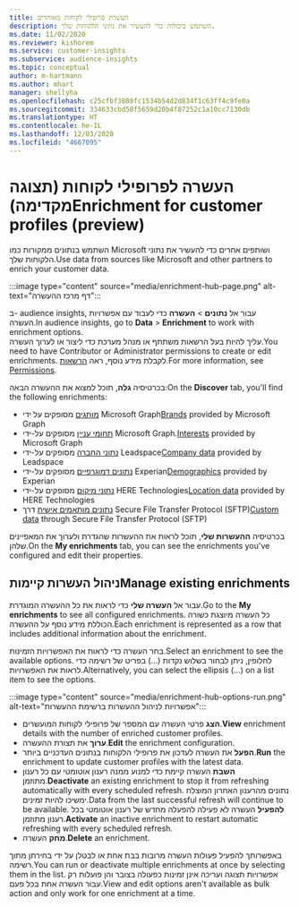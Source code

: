 ```yaml
---
title: העשרת פרופילי לקוחות מאוחדים
description: השתמש ביכולות כדי להעשיר את נתוני הלקוחות שלך.
ms.date: 11/02/2020
ms.reviewer: kishorem
ms.service: customer-insights
ms.subservice: audience-insights
ms.topic: conceptual
author: m-hartmann
ms.author: mhart
manager: shellyha
ms.openlocfilehash: c25cfbf3808fc1534b54d2d834f1c63ff4c9fe0a
ms.sourcegitcommit: 334633cbd58f5659d20b4f87252c1a10cc7130db
ms.translationtype: HT
ms.contentlocale: he-IL
ms.lasthandoff: 12/03/2020
ms.locfileid: "4667095"
---
```

# <a name="enrichment-for-customer-profiles-preview"></a><span data-ttu-id="adf55-103">העשרה לפרופילי לקוחות (תצוגה מקדימה)</span><span class="sxs-lookup"><span data-stu-id="adf55-103">Enrichment for customer profiles (preview)</span></span>

<span data-ttu-id="adf55-104">השתמש בנתונים ממקורות כמו Microsoft ושותפים אחרים כדי להעשיר את נתוני הלקוחות שלך.</span><span class="sxs-lookup"><span data-stu-id="adf55-104">Use data from sources like Microsoft and other partners to enrich your customer data.</span></span>

:::image type="content" source="media/enrichment-hub-page.png" alt-text="דף מרכז ההעשרה":::

<span data-ttu-id="adf55-106">ב- audience insights, עבור אל **נתונים** > **העשרה** כדי לעבוד עם אפשרויות העשרה.</span><span class="sxs-lookup"><span data-stu-id="adf55-106">In audience insights, go to **Data** > **Enrichment** to work with enrichment options.</span></span>    
<span data-ttu-id="adf55-107">עליך להיות בעל הרשאות משתתף או מנהל מערכת כדי ליצור או לערוך העשרה.</span><span class="sxs-lookup"><span data-stu-id="adf55-107">You need to have Contributor or Administrator permissions to create or edit enrichments.</span></span> <span data-ttu-id="adf55-108">לקבלת מידע נוסף, ראה [הרשאות](permissions.md).</span><span class="sxs-lookup"><span data-stu-id="adf55-108">For more information, see [Permissions](permissions.md).</span></span>

<span data-ttu-id="adf55-109">בכרטיסיה **גלה**, תוכל למצוא את ההעשרה הבאה:</span><span class="sxs-lookup"><span data-stu-id="adf55-109">On the **Discover** tab, you'll find the following enrichments:</span></span>

- <span data-ttu-id="adf55-110">[מותגים](enrichment-microsoft-graph.md) מסופקים על ידי Microsoft Graph</span><span class="sxs-lookup"><span data-stu-id="adf55-110">[Brands](enrichment-microsoft-graph.md) provided by Microsoft Graph</span></span>
- <span data-ttu-id="adf55-111">[תחומי עניין](enrichment-microsoft-graph.md) מסופקים על-ידי Microsoft Graph.</span><span class="sxs-lookup"><span data-stu-id="adf55-111">[Interests](enrichment-microsoft-graph.md) provided by Microsoft Graph</span></span>
- <span data-ttu-id="adf55-112">[נתוני החברה](enrichment-leadspace.md) מסופקים על-ידי Leadspace</span><span class="sxs-lookup"><span data-stu-id="adf55-112">[Company data](enrichment-leadspace.md) provided by Leadspace</span></span>
- <span data-ttu-id="adf55-113">[נתונים דמוגרפיים](enrichment-experian.md) מסופקים על-ידי Experian</span><span class="sxs-lookup"><span data-stu-id="adf55-113">[Demographics](enrichment-experian.md) provided by Experian</span></span>
- <span data-ttu-id="adf55-114">[נתוני מיקום](enrichment-here.md) מסופקים על-ידי HERE Technologies</span><span class="sxs-lookup"><span data-stu-id="adf55-114">[Location data](enrichment-here.md) provided by HERE Technologies</span></span>
- <span data-ttu-id="adf55-115">[נתונים מותאמים אישית](enrichment-SFTP-custom-import.md) דרך Secure File Transfer Protocol‏ (SFTP)</span><span class="sxs-lookup"><span data-stu-id="adf55-115">[Custom data](enrichment-SFTP-custom-import.md) through Secure File Transfer Protocol (SFTP)</span></span>

<span data-ttu-id="adf55-116">בכרטיסיה **ההעשרות שלי**, תוכל לראות את ההעשרות שהגדרת ולערוך את המאפיינים שלהן.</span><span class="sxs-lookup"><span data-stu-id="adf55-116">On the **My enrichments** tab, you can see the enrichments you've configured and edit their properties.</span></span>

## <a name="manage-existing-enrichments"></a><span data-ttu-id="adf55-117">ניהול העשרות קיימות</span><span class="sxs-lookup"><span data-stu-id="adf55-117">Manage existing enrichments</span></span>

<span data-ttu-id="adf55-118">עבור אל **העשרה שלי** כדי לראות את כל ההעשרה המוגדרת.</span><span class="sxs-lookup"><span data-stu-id="adf55-118">Go to the **My enrichments** to see all configured enrichments.</span></span> <span data-ttu-id="adf55-119">כל העשרה מיוצגת כשורה הכוללת מידע נוסף על ההעשרה.</span><span class="sxs-lookup"><span data-stu-id="adf55-119">Each enrichment is represented as a row that includes additional information about the enrichment.</span></span>

<span data-ttu-id="adf55-120">בחר העשרה כדי לראות את האפשרויות הזמינות.</span><span class="sxs-lookup"><span data-stu-id="adf55-120">Select an enrichment to see the available options.</span></span> <span data-ttu-id="adf55-121">לחלופין, ניתן לבחור בשלוש נקדות (...) בפריט של רשימה כדי לראות את האפשרויות.</span><span class="sxs-lookup"><span data-stu-id="adf55-121">Alternatively, you can select the ellipsis (...) on a list item to see the options.</span></span>

:::image type="content" source="media/enrichment-hub-options-run.png" alt-text="אפשרויות לניהול ההעשרות ברשימת ההעשרות":::

- <span data-ttu-id="adf55-123">**הצג** פרטי העשרה עם המספר של פרופילי לקוחות המועשרים.</span><span class="sxs-lookup"><span data-stu-id="adf55-123">**View** enrichment details with the number of enriched customer profiles.</span></span>
- <span data-ttu-id="adf55-124">**ערוך** את תצורת ההעשרה.</span><span class="sxs-lookup"><span data-stu-id="adf55-124">**Edit** the enrichment configuration.</span></span>
- <span data-ttu-id="adf55-125">**הפעל** את העשרה לעדכון את פרופילי הלקוחות בנתונים העדכניים ביותר.</span><span class="sxs-lookup"><span data-stu-id="adf55-125">**Run** the enrichment to update customer profiles with the latest data.</span></span>
- <span data-ttu-id="adf55-126">**השבת** העשרה קיימת כדי למנוע ממנה רענון אוטומטי עם כל רענון מתוזמן.</span><span class="sxs-lookup"><span data-stu-id="adf55-126">**Deactivate** an existing enrichment to stop it from refreshing automatically with every scheduled refresh.</span></span> <span data-ttu-id="adf55-127">נתונים מהרענון האחרון המוצלח ימשיכו להיות זמינים.</span><span class="sxs-lookup"><span data-stu-id="adf55-127">Data from the last successful refresh will continue to be available.</span></span> <span data-ttu-id="adf55-128">**להפעיל** העשרה לא פעילה להפעלה מחדש של רענון אוטומטי בכל רענון מתוזמן.</span><span class="sxs-lookup"><span data-stu-id="adf55-128">**Activate** an inactive enrichment to restart automatic refreshing with every scheduled refresh.</span></span>
- <span data-ttu-id="adf55-129">**מחק** העשרה.</span><span class="sxs-lookup"><span data-stu-id="adf55-129">**Delete** an enrichment.</span></span>

<span data-ttu-id="adf55-130">באפשרותך להפעיל פעולות העשרה מרובות בבת אחת או לבטלן על ידי בחירתן מתוך רשימה.</span><span class="sxs-lookup"><span data-stu-id="adf55-130">You can run or deactivate multiple enrichments at once by selecting them in the list.</span></span> <span data-ttu-id="adf55-131">אפשרויות תצוגה ועריכה אינן זמינות כפעולה בצובר והן פועלות רק עבור העשרה אחת בכל פעם.</span><span class="sxs-lookup"><span data-stu-id="adf55-131">View and edit options aren't available as bulk action and only work for one enrichment at a time.</span></span>

